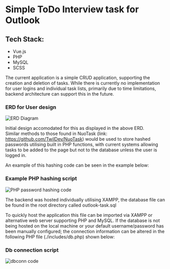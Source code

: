 # Simple ToDo Interview task for Outlook 

<h2>Tech Stack:</h2>

<ul>
<li>Vue.js</li>
<li>PHP</li>
<li>MySQL</li>
<li>SCSS</li>
</ul>

The current application is a simple CRUD application, supporting the creation and deletion of tasks. 
While there is currently no implementation for user logins and individual task lists, primarily due to time limitations, backend architecture can support this in the future.

<h3>ERD for User design</h3>

![ERD Diagram](https://github.com/TwilDev/outlook-interview-work/blob/master/assets/images/outlook-db-erd.jpg?raw=true)

Initial design accomodated for this as displayed in the above ERD. <br>Similar methods to those found in NuoTask (link: https://github.com/TwilDev/NuoTask) would be used to store
hashed passwords utilising built in PHP functions, with current systems allowing tasks to be added to the page but not to the database unless the user is logged in. 

An example of this hashing code can be seen in the example below:

<h3>Example PHP hashing script</h3>

![PHP password hashing code](https://github.com/TwilDev/outlook-interview-work/blob/master/assets/images/example_pass.jpg?raw=true)

The backend was hosted individually utilising XAMPP, the database file can be found in the root directory called outlook-task.sql 

To quickly host the application this file can be imported via XAMPP or alternative web server supporting PHP and MySQL. If the database is not being hosted on the local machine
or your default username/password has been manually configured; the connection information can be altered in the following PHP file (./includes/db.php) shown below:

<h3>Db connection script</h3>

![dbconn code](https://github.com/TwilDev/outlook-interview-work/blob/master/assets/images/dbconn.jpg?raw=true)
